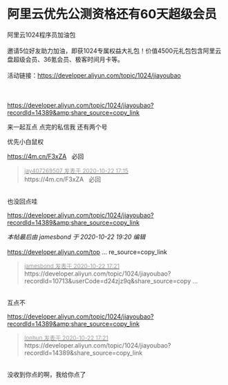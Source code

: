 # 阿里云优先公测资格还有60天超级会员


阿里云1024程序员加油包<br />
<br />
邀请5位好友助力加油，即获1024专属权益大礼包！价值4500元礼包包含阿里云盘超级会员、36氪会员、极客时间月卡等。<br />
<br />
活动链接：https://developer.aliyun.com/topic/1024/jiayoubao<br />
<br />
<br />
<br />
https://developer.aliyun.com/topic/1024/jiayoubao?recordId=14389&amp;share_source=copy_link

来一起互点 点完的私信我 还有两个号

优先小白鼠权

https://4m.cn/F3xZA&nbsp; &nbsp;必回

<div class="quote"><blockquote><font size="2"><a href="https://www.hostloc.com/forum.php?mod=redirect&amp;goto=findpost&amp;pid=9336801&amp;ptid=757226" target="_blank"><font color="#999999">jay407269507 发表于 2020-10-22 17:15</font></a></font><br />
https://4m.cn/F3xZA&nbsp; &nbsp;必回</blockquote></div><br />
也没回点哇<img src="static/image/smiley/yct/010.gif" smilieid="41" border="0" alt="" />

https://developer.aliyun.com/topic/1024/jiayoubao?recordId=14389&amp;share_source=copy_link

<i class="pstatus"> 本帖最后由 jamesbond 于 2020-10-22 19:20 编辑 </i><br />
<br />
<a href="https://developer.aliyun.com/topic/1024/jiayoubao?recordId=10713&amp;share_source=copy_link]https://developer.aliyun.com/topic/1024/jiayoubao?recordId=10713&amp;share_source=copy_link" target="_blank">https://developer.aliyun.com/top ... re_source=copy_link</a><img id="aimg_AqDD9" onclick="zoom(this, this.src, 0, 0, 0)" class="zoom" src="https://cdn.jsdelivr.net/gh/hishis/forum-master/public/images/patch.gif" onmouseover="img_onmouseoverfunc(this)" onload="thumbImg(this)" border="0" alt="" />

<div class="quote"><blockquote><font size="2"><a href="https://www.hostloc.com/forum.php?mod=redirect&amp;goto=findpost&amp;pid=9336874&amp;ptid=757226" target="_blank"><font color="#999999">jamesbond 发表于 2020-10-22 17:21</font></a></font><br />
https://developer.aliyun.com/topic/1024/jiayoubao?recordId=10713&amp;userCode=d24zjz9q&amp;share_source=copy ...</blockquote></div><br />
互点不

https://developer.aliyun.com/topic/1024/jiayoubao?recordId=14389&amp;share_source=copy_link<br />


<div class="quote"><blockquote><font size="2"><a href="https://www.hostloc.com/forum.php?mod=redirect&amp;goto=findpost&amp;pid=9336867&amp;ptid=757226" target="_blank"><font color="#999999">lonhun 发表于 2020-10-22 17:21</font></a></font><br />
https://developer.aliyun.com/topic/1024/jiayoubao?recordId=14389&amp;share_source=copy_link</blockquote></div><br />
没收到你点的啊，我给你点了
